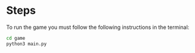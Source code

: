 # Steps

To run the game you must follow the following instructions in the terminal:

```sh
cd game
python3 main.py
```
